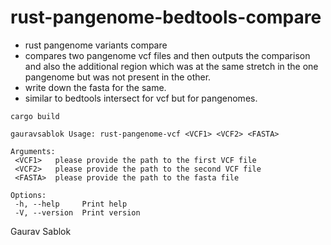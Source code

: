 # rust-pangenome-bedtools-compare
 - rust pangenome variants compare
 - compares two pangenome vcf files and then outputs the comparison and also the additional region which was at the same stretch in the one pangenome but was not present in the other.
 - write down the fasta for the same. 
 - similar to bedtools intersect for vcf but for pangenomes. 

 ```
 cargo build 
 ```

 ```
 gauravsablok Usage: rust-pangenome-vcf <VCF1> <VCF2> <FASTA>

 Arguments:
  <VCF1>   please provide the path to the first VCF file
  <VCF2>   please provide the path to the second VCF file
  <FASTA>  please provide the path to the fasta file

 Options:
  -h, --help     Print help
  -V, --version  Print version  

 ```
 
 Gaurav Sablok
